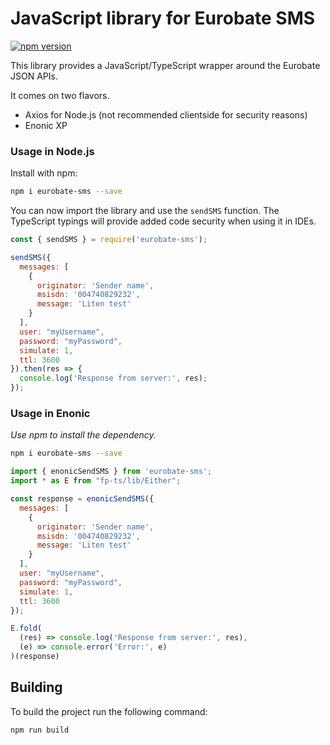 # JavaScript library for Eurobate SMS

[![npm version](https://badge.fury.io/js/eurobate-sms.svg)](https://badge.fury.io/js/eurobate-sms)

This library provides a JavaScript/TypeScript wrapper around the Eurobate JSON APIs.

It comes on two flavors.

 * Axios for Node.js (not recommended clientside for security reasons)
 * Enonic XP
 
### Usage in Node.js

Install with npm:

```bash
npm i eurobate-sms --save
```

You can now import the library and use the `sendSMS` function. The TypeScript typings will provide added code security
when using it in IDEs.

```javascript
const { sendSMS } = require('eurobate-sms');

sendSMS({
  messages: [
    {
      originator: 'Sender name',
      msisdn: '004740829232',
      message: 'Liten test'
    }
  ],
  user: "myUsername",
  password: "myPassword",
  simulate: 1,
  ttl: 3600
}).then(res => {
  console.log('Response from server:', res);
});
```

### Usage in Enonic

_Use npm to install the dependency._

```bash
npm i eurobate-sms --save
```

```javascript
import { enonicSendSMS } from 'eurobate-sms';
import * as E from "fp-ts/lib/Either";

const response = enonicSendSMS({
  messages: [
    {
      originator: 'Sender name',
      msisdn: '004740829232',
      message: 'Liten test'
    }
  ],
  user: "myUsername",
  password: "myPassword",
  simulate: 1,
  ttl: 3600
});

E.fold(
  (res) => console.log('Response from server:', res),
  (e) => console.error('Error:', e)
)(response)
```

## Building

To build the project run the following command:

```bash
npm run build
```
